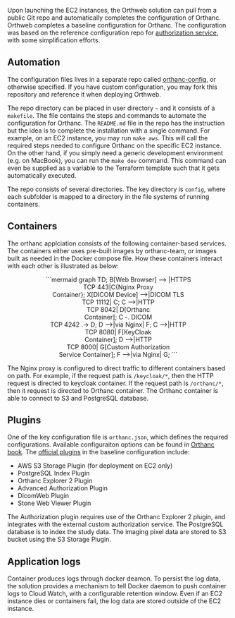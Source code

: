 Upon launching the EC2 instances, the Orthweb solution can pull from a public Git repo and automatically completes the configuration of Orthanc. Orthweb completes a baseline configuration for Orthanc. The configuration was based on the reference configuration repo for [authorization service](https://github.com/orthanc-team/orthanc-auth-service), with some simplification efforts.

## Automation

The configuration files lives in a separate repo called [orthanc-config](https://github.com/digihunchinc/orthanc-config), or otherwise specified. If you have custom configuration, you may fork this repository and reference it when deploying Orthweb.

The repo directory can be placed in user directory `~` and it consists of a `makefile`. The file contains the steps and commands to automate the configuration for Orthanc. The `README.md` file in the repo has the instruction but the idea is to complete the installation with a single command. For example, on an EC2 instance, you may run `make aws`. This will call the required steps needed to configure Orthanc on the specific EC2 instance. On the other hand, if you simply need a generic development environment (e.g. on MacBook), you can run the `make dev` command. This command can even be supplied as a variable to the Terraform template such that it gets automatically executed.

The repo consists of several directories. The key directory is `config`, where each subfolder is mapped to a directory in the file systems of running containers. 

## Containers
The orthanc applciation consists of the following container-based services. The containers either uses pre-built images by orthanc-team, or images built as needed in the Docker compose file. How these containers interact with each other is illustrated as below:

<div style="text-align: center;">
```mermaid
graph TD;
    B[Web Browser] --> |HTTPS<br>TCP 443|C{Nginx Proxy<br> Container};
    X[DICOM Device] -->|DICOM TLS<br>TCP 11112| C;
    C -->|HTTP<br>TCP 8042| D[Orthanc<br>Container];
    C -. DICOM<br>TCP 4242 .-> D;
    D -->|via Nginx| F;
    C -->|HTTP<br>TCP 8080| F[KeyCloak<br>Container];
    D -->|HTTP<br>TCP 8000| G[Custom Authorization<br>Service Container];
    F -->|via Nginx| G;
```
</div>

The Nginx proxy is configured to direct traffic to different containers based on path. For example, if the request path is `/keycloak/*`, then the HTTP request is directed to keycloak container. If the request path is `/orthanc/*`, then it request is directed to Orthanc container. The Orthanc container is able to connect to S3 and PostgreSQL database.

## Plugins

One of the key configuration file is `orthanc.json`, which defines the required configurations. Available configuraiton options can be found in [Orthanc book](https://orthanc.uclouvain.be/book/). The [official plugins](https://orthanc.uclouvain.be/book/plugins.html#index-of-the-official-plugins) in the baseline configuration include:

- AWS S3 Storage Plugin (for deployment on EC2 only)
- PostgreSQL Index Plugin 
- Orthanc Explorer 2 Plugin
- Advanced Authorization Plugin
- DicomWeb Plugin
- Stone Web Viewer Plugin

The Authorization plugin requires use of the Orthanc Explorer 2 plugin, and integrates with the external custom authorization service. The PostgreSQL database is to index the study data. The imaging pixel data are stored to S3 bucket using the S3 Storage Plugin.


## Application logs

Container produces logs through docker deamon. To persist the log data, the solution provides a mechanism to tell Docker daemon to push container logs to Cloud Watch, with a configurable retention window. Even if an EC2 instance dies or containers fail, the log data are stored outside of the EC2 instance.